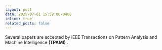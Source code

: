 ```yaml
---
layout: post
date: 2025-07-01 15:59:00-0400
inline: true`
related_posts: false
---
```

Several papers are accepted by IEEE Transactions on Pattern Analysis and Machine Intelligence **(TPAMI)** .
